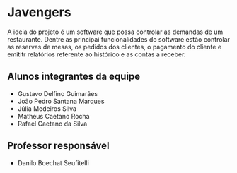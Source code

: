 # Javengers
A ideia do projeto é um software que possa controlar as demandas de um restaurante.
Dentre as principai funcionalidades do software estão controlar as reservas de mesas, os pedidos dos clientes, o pagamento do cliente e emititr relatórios referente ao histórico e as contas a receber.


## Alunos integrantes da equipe

* Gustavo Delfino Guimarães
* João Pedro Santana Marques
* Júlia Medeiros Silva
* Matheus Caetano Rocha
* Rafael Caetano da Silva

## Professor responsável 

* Danilo Boechat Seufitelli
